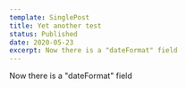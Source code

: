 ```yaml
---
template: SinglePost
title: Yet another test
status: Published
date: 2020-05-23
excerpt: Now there is a "dateFormat" field
---
```

Now there is a "dateFormat" field